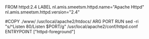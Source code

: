 FROM httpd:2.4
LABEL nl.amis.smeetsm.httpd.name="Apache Httpd" nl.amis.smeetsm.httpd.version="2.4"
 
#COPY ./www/ /usr/local/apache2/htdocs/
ARG PORT
RUN sed -ri "s/^Listen 80/Listen $PORT/g" /usr/local/apache2/conf/httpd.conf
ENTRYPOINT ["httpd-foreground"]
